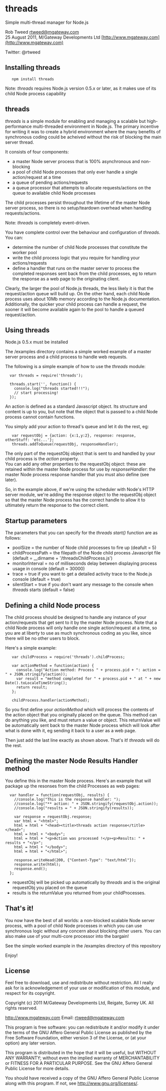 # threads
 
Simple multi-thread manager for Node.js

Rob Tweed <rtweed@mgateway.com>  
25 August 2011, M/Gateway Developments Ltd [http://www.mgateway.com](http://www.mgateway.com)  

Twitter: @rtweed

## Installing threads

       npm install threads

Note: *threads* requires Node.js version 0.5.x or later, as it makes use of its child Node process
capability
	   
##  threads

*threads* is a simple module for enabling and managing a scalable but high-performance multi-threaded 
environment in Node.js.  The primary incentive for writing it was to create a hybrid environment where 
the many benefits of synchronous coding could be acheived without the risk of blocking the main server thread.

It consists of four components:

- a master Node server process that is 100% asynchronous and non-blocking
- a pool of child Node processes that only ever handle a single action/request at a time
- a queue of pending actions/requests
- a queue processor that attempts to allocate requests/actions on the queue to available child Node processes

The child processes persist throughout the lifetime of the master Node server process, so there is no setup/teardown 
overhead when handling requests/actions.

Note: *threads* is completely event-driven.

You have complete control over the behaviour and configuration of *threads*.  You can:

- determine the number of child Node processes that constitute the worker pool
- write the child process logic that you require for handling your actions/requests
- define a handler that runs on the master server to process the completed responses sent back from the child processes, eg 
  to return the response as a web page to the originating client.

Clearly, the larger the pool of Node.js threads, the less likely it is that the request/action queue will build up.  On the 
other hand, each child Node process uses about 10Mb memory according to the Node.js documentation.  Additionally, the quicker 
your child process can handle a request, the sooner it will become available again to the pool to handle a queued request/action.
  
##  Using threads

Node.js 0.5.x must be installed

The /examples directory contains a simple worked example of a master server process and a child process to handle web requests.

The following is a simple example of how to use the *threads* module:

      var threads = require('threads');
	  
      threads.start('', function() {
        console.log("threads started!!!");
		// start processing!
      });

An action is defined as a standard Javascript object.  Its structure and content is up to you, but note that the object that 
is passed to a child Node process cannot contain functions.  

You simply add your action to thread's queue and let it do the rest, eg:

       var requestObj = {action: {x:1,y:2}, response: response, otherStuff: 'etc...'};
       threads.addToQueue(requestObj, responseHandler);

      
The only part of the requestObj object that is sent to and handled by your child process is the *action* property.  
You can add any other properties to the requestObj object: these are retained within the master Node process 
for use by *responseHandler*: the master Node process response handler that you must also define (see later).

So, in the example above, if we're using the scheduler with Node's HTTP server module, we're adding the response object to the 
requestObj object so that the master Node process has the correct handle to allow it to ultimately return the response to the correct client.

##  Startup parameters

The parameters that you can specify for the *threads* *start()* function are as follows:

- poolSize = the number of Node child processes to fire up (deafult = 5)
- childProcessPath = the filepath of the Node child process Javascript file (default = __dirname + '/threadsChildProcess.js')
- monitorInterval = no of milliseconds delay between displaying process usage in console (default = 30000)
- trace = true if you want to get a detailed activity trace to the Node.js console (default = true)
- silentStart = true if you don't want any message to the console when *threads* starts (default = false)

##  Defining a child Node process

The child process should be designed to handle any instance of your action/requests that get sent to it by the master
Node process.  Note that a child Node process will only handle one single action/request at a time, so you are at liberty to 
use as much synchronous coding as you like, since there will be no other users to block.

Here's a simple example:

       var childProcess = require('threads').childProcess;
       
	   var actionMethod = function(action) {
         console.log("Action method: Process " + process.pid + ": action = " + JSON.stringify(action));
         var result = "method completed for " + process.pid + " at " + new Date().toLocaleTimeString();
         return result;
       };

       childProcess.handler(actionMethod);

So you first define your *actionMethod* which will process the contents of the action object that you originally placed 
on the queue.  This method can do anything you like, and must return a value or object.  This returnValue will be automatically sent back to 
the master Node process which will look after what is done with it, eg sending it back to a user as a web page.

Then just add the last line exactly as shown above.  That's it!  *threads* will do the rest.

## Defining the master Node Results Handler method

You define this in the master Node process.  Here's an example that will package up the resonses from the child Processes
as web pages:

      var handler = function(requestObj, results) {
        //console.log("This is the response handler: ");
        //console.log("** action: " + JSON.stringify(requestObj.action));
        //console.log("results = " + JSON.stringify(results));

        var response = requestObj.response;
        var html = "<html>";
        html = html + "<head><title>threads action response</title></head>";
        html = html + "<body>";
        html = html + "<p>Action was processed !</p><p>Results: " + results + "</p>";
        html = html + "</body>";
        html = html + "</html>";

        response.writeHead(200, {"Content-Type": "text/html"});  
        response.write(html);  
        response.end();  
      };

- requestObj will be picked up automatically by *threads* and is the original requestObj you placed on the queue
- results is the returnValue you returned from your childProcesses.

## That's it!

You now have the best of all worlds: a non-blocked scalable Node server process, with a pool of child Node processes in which you 
can use synchronous logic without any concern about blocking other users.  You can also make use of your multi-core processor into 
the bargain!

See the simple worked example in the /examples directory of this repository
	  
Enjoy!
	   
## License

Feel free to download, use and redistribute without restriction.  All I really ask for is acknowledgement of your use or 
modification of this module, and respect for its copyright.

Copyright (c) 2011 M/Gateway Developments Ltd,
Reigate, Surrey UK.
All rights reserved.

http://www.mgateway.com
Email: rtweed@mgateway.com

This program is free software: you can redistribute it and/or modify it under the terms of the GNU Affero General Public License as published by the Free Software Foundation, either version 3 of the License, or (at your option) any later version.

This program is distributed in the hope that it will be useful, but WITHOUT ANY WARRANTY; without even the implied warranty of MERCHANTABILITY or FITNESS FOR A PARTICULAR PURPOSE.  See the GNU Affero General Public License for more details.

You should have received a copy of the GNU Affero General Public License along with this program.  If not, see <http://www.gnu.org/licenses/>.

